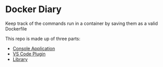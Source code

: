 # Docker Diary

Keep track of the commands run in a container by saving them as a valid Dockerfile

This repo is made up of three parts:

* [Console Application](https://github.com/jonrad/docker-diary/tree/master/packages/console)
* [VS Code Plugin](https://github.com/jonrad/docker-diary/tree/master/packages/vscode)
* [Library](https://github.com/jonrad/docker-diary/tree/master/packages/lib)

